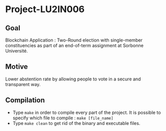 # Project-LU2IN006

## Goal

Blockchain Application : Two-Round election with single-member constituencies as part of an end-of-term assignment at Sorbonne Université.
<br/>

## Motive

Lower abstention rate by allowing people to vote in a secure and transparent way.
<br/>

## Compilation

- Type `make` in order to compile every part of the project. It is possible to specify which file to compile : `make [file_name]`
- Type `make clean` to get rid of the binary and executable files. 

